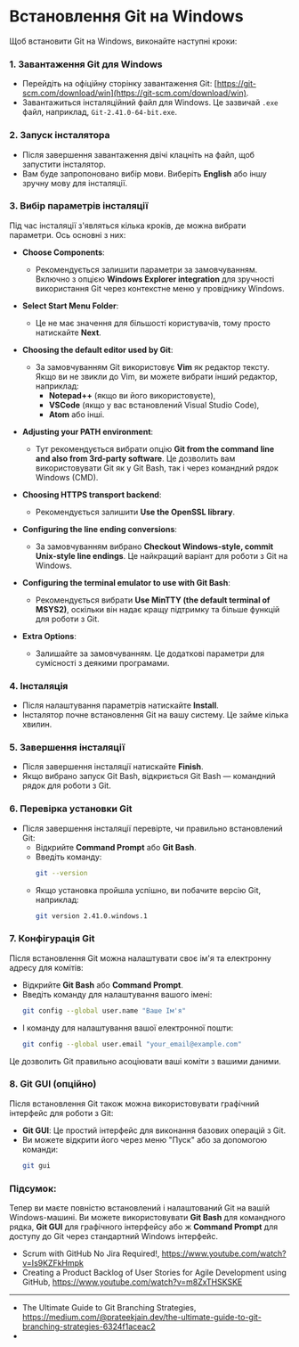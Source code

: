 

# Встановлення Git на Windows

Щоб встановити Git на Windows, виконайте наступні кроки:

### 1. **Завантаження Git для Windows**
   - Перейдіть на офіційну сторінку завантаження Git: [https://git-scm.com/download/win](https://git-scm.com/download/win).
   - Завантажиться інсталяційний файл для Windows. Це зазвичай `.exe` файл, наприклад, `Git-2.41.0-64-bit.exe`.

### 2. **Запуск інсталятора**
   - Після завершення завантаження двічі клацніть на файл, щоб запустити інсталятор.
   - Вам буде запропоновано вибір мови. Виберіть **English** або іншу зручну мову для інсталяції.

### 3. **Вибір параметрів інсталяції**
   Під час інсталяції з'являться кілька кроків, де можна вибрати параметри. Ось основні з них:

   - **Choose Components**:
     - Рекомендується залишити параметри за замовчуванням. Включно з опцією **Windows Explorer integration** для зручності використання Git через контекстне меню у провіднику Windows.

   - **Select Start Menu Folder**:
     - Це не має значення для більшості користувачів, тому просто натискайте **Next**.

   - **Choosing the default editor used by Git**:
     - За замовчуванням Git використовує **Vim** як редактор тексту. Якщо ви не звикли до Vim, ви можете вибрати інший редактор, наприклад:
       - **Notepad++** (якщо ви його використовуєте),
       - **VSCode** (якщо у вас встановлений Visual Studio Code),
       - **Atom** або інші.

   - **Adjusting your PATH environment**:
     - Тут рекомендується вибрати опцію **Git from the command line and also from 3rd-party software**. Це дозволить вам використовувати Git як у Git Bash, так і через командний рядок Windows (CMD).

   - **Choosing HTTPS transport backend**:
     - Рекомендується залишити **Use the OpenSSL library**.

   - **Configuring the line ending conversions**:
     - За замовчуванням вибрано **Checkout Windows-style, commit Unix-style line endings**. Це найкращий варіант для роботи з Git на Windows.

   - **Configuring the terminal emulator to use with Git Bash**:
     - Рекомендується вибрати **Use MinTTY (the default terminal of MSYS2)**, оскільки він надає кращу підтримку та більше функцій для роботи з Git.

   - **Extra Options**:
     - Залишайте за замовчуванням. Це додаткові параметри для сумісності з деякими програмами.

### 4. **Інсталяція**
   - Після налаштування параметрів натискайте **Install**.
   - Інсталятор почне встановлення Git на вашу систему. Це займе кілька хвилин.

### 5. **Завершення інсталяції**
   - Після завершення інсталяції натискайте **Finish**.
   - Якщо вибрано запуск Git Bash, відкриється Git Bash — командний рядок для роботи з Git.

### 6. **Перевірка установки Git**
   - Після завершення інсталяції перевірте, чи правильно встановлений Git:
     - Відкрийте **Command Prompt** або **Git Bash**.
     - Введіть команду:
       ```bash
       git --version
       ```
     - Якщо установка пройшла успішно, ви побачите версію Git, наприклад:
       ```bash
       git version 2.41.0.windows.1
       ```

### 7. **Конфігурація Git**
   Після встановлення Git можна налаштувати своє ім'я та електронну адресу для комітів:

   - Відкрийте **Git Bash** або **Command Prompt**.
   - Введіть команду для налаштування вашого імені:
     ```bash
     git config --global user.name "Ваше Ім'я"
     ```
   - І команду для налаштування вашої електронної пошти:
     ```bash
     git config --global user.email "your_email@example.com"
     ```

   Це дозволить Git правильно асоціювати ваші коміти з вашими даними.

### 8. **Git GUI (опційно)**
   Після встановлення Git також можна використовувати графічний інтерфейс для роботи з Git:
   - **Git GUI**: Це простий інтерфейс для виконання базових операцій з Git.
   - Ви можете відкрити його через меню "Пуск" або за допомогою команди:
     ```bash
     git gui
     ```

### Підсумок:
Тепер ви маєте повністю встановлений і налаштований Git на вашій Windows-машині. Ви можете використовувати **Git Bash** для командного рядка, **Git GUI** для графічного інтерфейсу або ж **Command Prompt** для доступу до Git через стандартний Windows інтерфейс.


- Scrum with GitHub No Jira Required!, https://www.youtube.com/watch?v=Is9KZFkHmpk
- Creating a Product Backlog of User Stories for Agile Development using GitHub, https://www.youtube.com/watch?v=m8ZxTHSKSKE


---------------------------------------------------------------------------------------------------------------------------------------------------

- The Ultimate Guide to Git Branching Strategies, https://medium.com/@prateekjain.dev/the-ultimate-guide-to-git-branching-strategies-6324f1aceac2
- 




